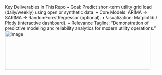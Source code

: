 Key Deliverables in This Repo
•	Goal: Predict short-term utility grid load (daily/weekly) using open or synthetic data.
•	Core Models: ARIMA → SARIMA → RandomForestRegressor (optional).
•	Visualization: Matplotlib / Plotly (interactive dashboard).
•	Relevance Tagline: “Demonstration of predictive modeling and reliability analytics for modern utility operations.”
<img width="468" height="125" alt="image" src="https://github.com/user-attachments/assets/2582dbf3-9155-46f2-84bd-7fb4c545ca0b" />
